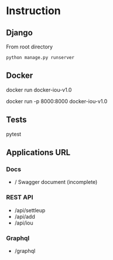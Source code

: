 # Instruction

## Django

From root directory

`python manage.py runserver`

## Docker

docker run docker-iou-v1.0

docker run -p 8000:8000 docker-iou-v1.0

## Tests

pytest

## Applications URL

### Docs

- / Swagger document (incomplete)

### REST API

- /api/settleup
- /api/add
- /api/iou

### Graphql

- /graphql
